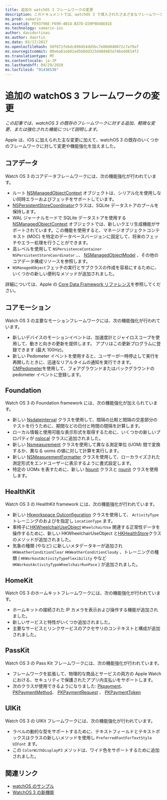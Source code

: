 ```yaml
---
title: 追加の watchOS 3 フレームワークの変更
description: このドキュメントでは、watchOS 3 で導入されたさまざまなフレームワークの変更と、Xamarin でそれらを使用する方法について説明します。 コアデータ、コアモーション、Foundation、HealthKit、ホームキット、Pass Kit、および UIKit について説明します。
ms.prod: xamarin
ms.assetid: FE93796E-F699-4B14-B37D-D39F9D48E81E
ms.technology: xamarin-ios
author: davidortinau
ms.author: daortin
ms.date: 03/17/2017
ms.openlocfilehash: 50f671febdc698454dd5bc7e00d040672c7a79af
ms.sourcegitcommit: 00e6a61eb82ad5b0dd323d48d483a74bedd814f2
ms.translationtype: MT
ms.contentlocale: ja-JP
ms.lasthandoff: 09/29/2020
ms.locfileid: "91436536"
---
```

# <a name="additional-watchos-3-frameworks-changes"></a>追加の watchOS 3 フレームワークの変更

_この記事では、watchOS 3 の既存のフレームワークに対する追加、軽微な変更、または強化された機能について説明します。_

Apple は、iOS に加えられた主な変更に加えて、watchOS 3 の既存のいくつかのフレームワークに対して変更や機能強化を加えました。

## <a name="core-data"></a>コアデータ

Watch OS 3 のコアデータフレームワークには、次の機能強化が行われています。

- ルート [NSManagedObjectContext](https://developer.apple.com/reference/coredata/nsmanagedobjectcontext) オブジェクトは、シリアル化を使用しない同時エラーおよびフェッチをサポートしています。
- [NSPersistentStoreCoordinator](https://developer.apple.com/reference/coredata/nspersistentstorecoordinator)クラスは、SQLite データストアのプールを保持します。
- WAL ジャーナルモードで SQLite データストアを使用する [NSManagedObjectContext](https://developer.apple.com/reference/coredata/nsmanagedobjectcontext) オブジェクトでは、新しいクエリ生成機能がサポートされています。この機能を使用すると、マネージオブジェクトコンテキスト (MOC) を特定のデータベースバージョンに固定して、将来のフェッチやエラー処理を行うことができます。
- 高レベルを使用して `NSPersistenceContainer` `NSPersistentStoreCoordinator` 、、 [NSManagedObjectModel](https://developer.apple.com/reference/coredata/nsmanagedobjectmodel) 、その他のコアデータ構成リソースを参照します。
- `NSManagedObject`フェッチの実行とサブクラスの作成を容易にするために、いくつかの新しい便利なメソッドが追加されました。

詳細については、Apple の [Core Data Framework リファレンス](https://developer.apple.com/reference/coredata)を参照してください。

## <a name="core-motion"></a>コアモーション

Watch OS 3 の主要なモーションフレームワークには、次の機能強化が行われています。

- 新しいデバイスのモーションイベントは、加速度計とジャイロスコープを使用して、動きと向きの更新を提供します。 アプリはこの更新プログラムに登録できます (最大 100Hz)。
- 新しい Pedometer イベントを使用すると、ユーザーが一時停止して実行を再開したときに、迅速なリアルタイムの通知を実行できます。 [CMPedometer](https://developer.apple.com/reference/coremotion/cmpedometer)を使用して、フォアグラウンドまたはバックグラウンドの pedometer イベントに登録します。

## <a name="foundation"></a>Foundation

Watch OS 3 の Foundation framework には、次の機能強化が加えられています。

- 新しい [Nsdateinterval](https://developer.apple.com/reference/foundation/nsdateinterval) クラスを使用して、間隔の比較と間隔の交差部分のテストを行うために、期間などの日付と時間の間隔を計算します。
- ローカル情報と使用可能な表示形式を取得するために、いくつかの新しいプロパティが [nslocal](https://developer.apple.com/reference/foundation/nslocale) クラスに追加されました。
- 新しい [Nsmeasurement](https://developer.apple.com/reference/foundation/nsmeasurement) クラスを使用して異なる測定単位 (UOM) 間で変換するか、異なる uoms の値に対して計算を実行します。
- 新しい [NSMeasurementFormatter](https://developer.apple.com/reference/foundation/nsmeasurementformatter) クラスを使用して、ローカライズされた測定形式をエンドユーザーに表示するように書式設定します。
- 特定の UOMs を表すために、新しい [Nsunit](https://developer.apple.com/reference/foundation/nsunit) クラスと [nsunit](https://developer.apple.com/reference/foundation/nsdimension) クラスを使用します。

## <a name="healthkit"></a>HealthKit

Watch OS 3 の HealthKit framework には、次の機能強化が行われています。

- 新しい [Hkworkspace Outconfiguration](https://developer.apple.com/reference/healthkit/hkworkoutconfiguration) クラスを使用して、 `ActivityType` トレーニングのおよびを指定し `LocationType` ます。
- 車椅子に[HKWheelchairUseObject](https://developer.apple.com/reference/healthkit/hkwheelchairuseobject) `WheelchairUse` 関連する正常性データを操作するために、新しい HKWheelchairUseObject と[HKHealthStore](https://developer.apple.com/reference/healthkit/hkhealthstore)クラスのメソッドが追加されました。
- 気象の種類 (やなど) に新しいメタデータキーが追加され `HKWeatherConditionClear` `HKWeatherConditionCloudy` 、トレーニングの種類 ( `HKWorkoutActivityTypeFlexibility` やなど `HKWorkoutActivityTypeWheelchairRunPace` ) が追加されました。

## <a name="homekit"></a>HomeKit

Watch OS 3 のホームキットフレームワークには、次の機能強化が行われています。

- ホームキットの接続された IP カメラを表示および操作する機能が追加されました。
- 新しいサービスと特性がいくつか追加されました。
- 主要なサービスとリンクサービスのアクセサリのコンテキストと構成が追加されました。

## <a name="passkit"></a>PassKit

Watch OS 3 の Pass Kit フレームワークには、次の機能強化が行われています。

- フレームワークを拡張して、物理的な商品とサービスの両方の Apple Watch における、セキュリティで保護されたアプリ内支払いをサポートします。
- 次のクラスが使用できるようになりました: [Pkpayment](https://developer.apple.com/reference/passkit/pkpayment)、 [PKPaymentMethod](https://developer.apple.com/reference/passkit/pkpaymentmethod)、 [PKPaymentRequest](https://developer.apple.com/reference/passkit/pkpaymentrequest) 、 [PKPaymentToken](https://developer.apple.com/reference/passkit/pkpaymenttoken)

## <a name="uikit"></a>UIKit

Watch OS 3 の UIKit フレームワークには、次の機能強化が行われています。

- ラベルの動的な型をサポートするために、テキストフィールドとテキストボックスはクラスの新しいメソッドを使用し `PreferredFontForTextStyle` `UIFont` ます。
- この `ColorWithDisplayP3` メソッドは、ワイド色をサポートするために追加されました。

## <a name="related-links"></a>関連リンク

- [watchOS のサンプル](/samples/browse/?products=xamarin&term=Xamarin.iOS%2bwatchos)
- [WatchOS 3 の新機能](https://developer.apple.com/library/prerelease/content/releasenotes/General/WhatsNewInwatchOS/Articles/watchOS3.html#//apple_ref/doc/uid/TP40017085-SW1)